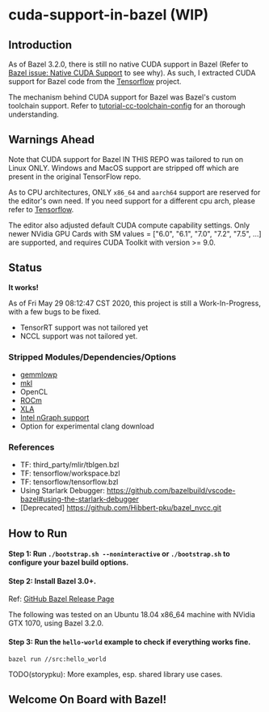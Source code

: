 # cuda-support-in-bazel (WIP)

## Introduction

As of Bazel 3.2.0, there is still no native CUDA support in Bazel (Refer to [Bazel issue: Native CUDA Support](https://github.com/bazelbuild/bazel/issues/6578) to see why). As such, I extracted CUDA support for Bazel code from the [Tensorflow](https://github.com/tensorflow/tensorflow.git) project.

The mechanism behind CUDA support for Bazel was Bazel's custom toolchain support. Refer to [tutorial-cc-toolchain-config](https://docs.bazel.build/versions/master/tutorial/cc-toolchain-config.html) for an thorough understanding.

## Warnings Ahead

Note that CUDA support for Bazel IN THIS REPO was tailored to run on Linux ONLY. Windows and MacOS support are stripped off which are present in the original TensorFlow repo.

As to CPU architectures, ONLY `x86_64` and `aarch64` support are reserved for the editor's own need. If you need support for a different cpu arch, please refer to [Tensorflow](https://github.com/tensorflow/tensorflow.git).

The editor also adjusted default CUDA compute capability settings. Only newer NVidia GPU Cards with SM values = ["6.0", "6.1", "7.0", "7.2", "7.5", ...] are supported, and requires CUDA Toolkit with version >= 9.0.

## Status

**It works!**

As of Fri May 29 08:12:47 CST 2020, this project is still a Work-In-Progress, with a few bugs to be fixed.
- TensorRT support was not tailored yet
- NCCL support was not tailored yet.

### Stripped Modules/Dependencies/Options
- [gemmlowp](https://github.com/google/gemmlowp)
- [mkl](https://software.intel.com/content/www/us/en/develop/tools/math-kernel-library.html)
- OpenCL
- [ROCm](https://github.com/RadeonOpenCompute/ROCm)
- [XLA](https://www.tensorflow.org/xla)
- [Intel nGraph support](https://github.com/NervanaSystems/ngraph)
- Option for experimental clang download

### References
- TF: third_party/mlir/tblgen.bzl
- TF: tensorflow/workspace.bzl
- TF: tensorflow/tensorflow.bzl
- Using Starlark Debugger: https://github.com/bazelbuild/vscode-bazel#using-the-starlark-debugger
- [Deprecated] https://github.com/Hibbert-pku/bazel_nvcc.git

## How to Run

#### Step 1: Run `./bootstrap.sh --noninteractive` or `./bootstrap.sh` to configure your bazel build options.

#### Step 2: Install Bazel 3.0+.
Ref: [GitHub Bazel Release Page](https://github.com/bazelbuild/bazel/releases)

The following was tested on an Ubuntu 18.04 x86_64 machine with NVidia GTX 1070, using Bazel 3.2.0.

#### Step 3: Run the `hello-world` example to check if everything works fine.

```
bazel run //src:hello_world
```

TODO(storypku): More examples, esp. shared library use cases.

## Welcome On Board with Bazel!

